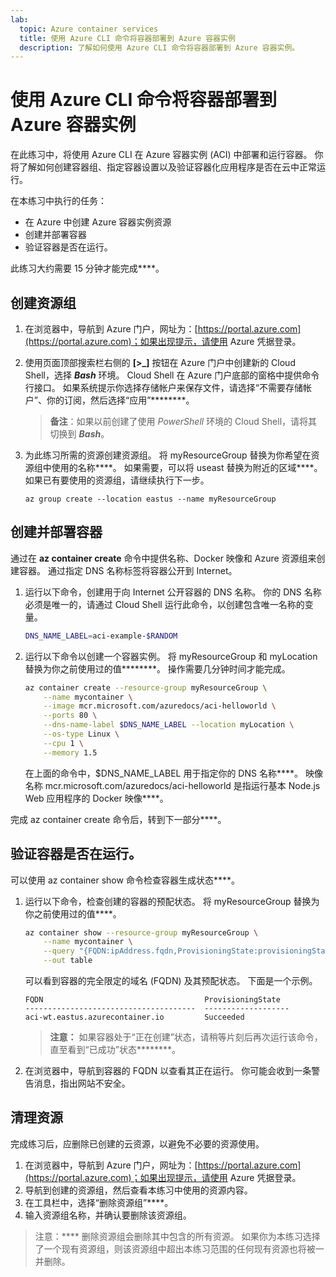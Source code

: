 ```yaml
---
lab:
  topic: Azure container services
  title: 使用 Azure CLI 命令将容器部署到 Azure 容器实例
  description: 了解如何使用 Azure CLI 命令将容器部署到 Azure 容器实例。
---
```


# 使用 Azure CLI 命令将容器部署到 Azure 容器实例

在此练习中，将使用 Azure CLI 在 Azure 容器实例 (ACI) 中部署和运行容器。 你将了解如何创建容器组、指定容器设置以及验证容器化应用程序是否在云中正常运行。

在本练习中执行的任务：

* 在 Azure 中创建 Azure 容器实例资源
* 创建并部署容器
* 验证容器是否在运行。

此练习大约需要 15 分钟才能完成****。

## 创建资源组

1. 在浏览器中，导航到 Azure 门户，网址为：[https://portal.azure.com](https://portal.azure.com)；如果出现提示，请使用 Azure 凭据登录。

1. 使用页面顶部搜索栏右侧的 **[\>_]** 按钮在 Azure 门户中创建新的 Cloud Shell，选择 ***Bash*** 环境。 Cloud Shell 在 Azure 门户底部的窗格中提供命令行接口。 如果系统提示你选择存储帐户来保存文件，请选择“不需要存储帐户”、你的订阅，然后选择“应用”********。

    > **备注**：如果以前创建了使用 *PowerShell* 环境的 Cloud Shell，请将其切换到 ***Bash***。

1. 为此练习所需的资源创建资源组。 将 myResourceGroup 替换为你希望在资源组中使用的名称****。 如果需要，可以将 useast 替换为附近的区域****。 如果已有要使用的资源组，请继续执行下一步。

    ```
    az group create --location eastus --name myResourceGroup
    ```

## 创建并部署容器

通过在 **az container create** 命令中提供名称、Docker 映像和 Azure 资源组来创建容器。 通过指定 DNS 名称标签将容器公开到 Internet。

1. 运行以下命令，创建用于向 Internet 公开容器的 DNS 名称。 你的 DNS 名称必须是唯一的，请通过 Cloud Shell 运行此命令，以创建包含唯一名称的变量。

    ```bash
    DNS_NAME_LABEL=aci-example-$RANDOM
    ```

1. 运行以下命令以创建一个容器实例。 将 myResourceGroup 和 myLocation 替换为你之前使用过的值********。 操作需要几分钟时间才能完成。

    ```bash
    az container create --resource-group myResourceGroup \
        --name mycontainer \
        --image mcr.microsoft.com/azuredocs/aci-helloworld \
        --ports 80 \
        --dns-name-label $DNS_NAME_LABEL --location myLocation \
        --os-type Linux \
        --cpu 1 \
        --memory 1.5 
    ```

    在上面的命令中，$DNS_NAME_LABEL 用于指定你的 DNS 名称****。 映像名称 mcr.microsoft.com/azuredocs/aci-helloworld 是指运行基本 Node.js Web 应用程序的 Docker 映像****。

完成 az container create 命令后，转到下一部分****。

## 验证容器是否在运行。

可以使用 az container show 命令检查容器生成状态****。 

1. 运行以下命令，检查创建的容器的预配状态。 将 myResourceGroup 替换为你之前使用过的值****。

    ```bash
    az container show --resource-group myResourceGroup \
        --name mycontainer \
        --query "{FQDN:ipAddress.fqdn,ProvisioningState:provisioningState}" \
        --out table 
    ```

    可以看到容器的完全限定的域名 (FQDN) 及其预配状态。 下面是一个示例。

    ```
    FQDN                                    ProvisioningState
    --------------------------------------  -------------------
    aci-wt.eastus.azurecontainer.io         Succeeded
    ```

    > **注意：** 如果容器处于“正在创建”状态，请稍等片刻后再次运行该命令，直至看到“已成功”状态********。

1. 在浏览器中，导航到容器的 FQDN 以查看其正在运行。 你可能会收到一条警告消息，指出网站不安全。

## 清理资源

完成练习后，应删除已创建的云资源，以避免不必要的资源使用。

1. 在浏览器中，导航到 Azure 门户，网址为：[https://portal.azure.com](https://portal.azure.com)；如果出现提示，请使用 Azure 凭据登录。
1. 导航到创建的资源组，然后查看本练习中使用的资源内容。
1. 在工具栏中，选择“删除资源组”****。
1. 输入资源组名称，并确认要删除该资源组。

> 注意：**** 删除资源组会删除其中包含的所有资源。 如果你为本练习选择了一个现有资源组，则该资源组中超出本练习范围的任何现有资源也将被一并删除。

